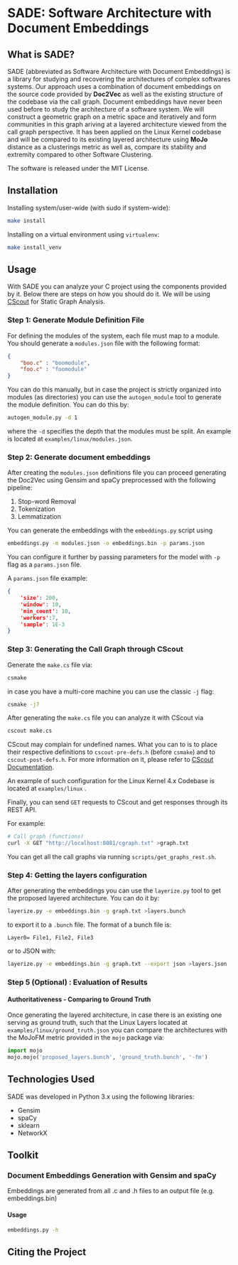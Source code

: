 # SADE: Software Architecture with Document Embeddings

## What is SADE? 

SADE (abbreviated as Software Architecture with Document Embeddings) is a library for studying and recovering the architectures of complex softwares systems. Our approach uses a combination of document embeddings on the source code provided by **Doc2Vec** as well as the existing structure of the codebase via the call graph. Document embeddings have never been used before to study the architecture of a software system. We will construct a geometric graph on a metric space and iteratively and form communities in this graph ariving at a layered architecture viewed from the call graph perspective. It has been applied on the Linux Kernel codebase and will be compared to its existing layered architecture using **MoJo** distance as a clusterings metric as well as, compare its stability and extremity compared to other Software Clustering. 

The software is released under the MIT License. 

## Installation 

Installing system/user-wide (with sudo if system-wide):

```bash
make install
```

Installing on a virtual environment using `virtualenv`:

```bash
make install_venv
```



## Usage 

With SADE you can analyze your C project using the components provided by it. Below there are steps on how you should do it. We will be using [CScout](https://github.com/dspinellis/cscout) for Static Graph Analysis. 



### Step 1: Generate Module Definition File

For defining the modules of the system, each file must map to a module. You should generate a `modules.json` file with the following format:

```json
{
    "boo.c" : "boomodule",
    "foo.c" : "foomodule"
}
```

You can do this manually, but in case the project is strictly organized into modules (as directories) you can use the `autogen_module` tool to generate the module definition. You can do this by:

```bash
autogen_module.py -d 1
```

where the `-d` specifies the depth that the modules must be split. An example is located at `examples/linux/modules.json`.



### Step 2: Generate document embeddings

After creating the `modules.json` definitions file you can proceed generating the Doc2Vec using Gensim and spaCy preprocessed with the following pipeline:

1. Stop-word Removal
2. Tokenization
3. Lemmatization

You can generate the embeddings with the `embeddings.py` script using

```bash
embeddings.py -m modules.json -o embeddings.bin -p params.json
```

You can configure it further by passing parameters for the model with `-p` flag as a `params.json` file. 

A `params.json` file example:

```json
{
    'size': 200, 
    'window': 10, 
    'min_count': 10,
    'workers':7, 
    'sample': 1E-3
}
```



### Step 3: Generating the Call Graph through CScout

Generate the `make.cs` file via:

```bash
csmake
```

in case you have a multi-core machine you can use the classic `-j` flag:

```bash
csmake -j7
```

After generating the `make.cs` file you can analyze it with CScout via

```bash
cscout make.cs
```

CScout may complain for undefined names. What you can to is to place their respective definitions to `cscout-pre-defs.h` (before `csmake`) and to `cscout-post-defs.h`. For more information on it, please refer to [CScout Documentation](https://www2.dmst.aueb.gr/dds/cscout/doc). 

An example of such configuration for the Linux Kernel 4.x Codebase is located at `examples/linux` . 

Finally, you can send `GET` requests to CScout and get responses through its REST API. 

For example:

```bash
# Call graph (functions) 
curl -X GET "http://localhost:8081/cgraph.txt" >graph.txt
```

You can get all the call graphs via running `scripts/get_graphs_rest.sh`. 



### Step 4: Getting the layers configuration

After generating the embeddings you can use the `layerize.py` tool to get the proposed layered architecture. You can do it by:

```bash
layerize.py -e embeddings.bin -g graph.txt >layers.bunch
```

to export it to a `.bunch` file. The format of a bunch file is:

```
Layer0= File1, File2, File3
```

or to JSON with:

```bash
layerize.py -e embeddings.bin -g graph.txt --export json >layers.json
```



### Step 5 (Optional) : Evaluation of Results

#### Authoritativeness - Comparing to Ground Truth

Once generating the layered architecture, in case there is an existing one serving as ground truth, such that the Linux Layers located at `examples/linux/ground_truth.json` you can compare the architectures with the MoJoFM metric provided in the `mojo` package via:

```python
import mojo
mojo.mojo('proposed_layers.bunch', 'ground_truth.bunch', '-fm')
```



## Technologies Used

SADE was developed in Python 3.x using the following libraries:

* Gensim
* spaCy
* sklearn
* NetworkX



## Toolkit

### Document Embeddings Generation with Gensim and spaCy

Embeddings are generated from all .c and .h files to an output file (e.g. embeddings.bin)

#### Usage

```bash
embeddings.py -h
```



## Citing the Project 

 